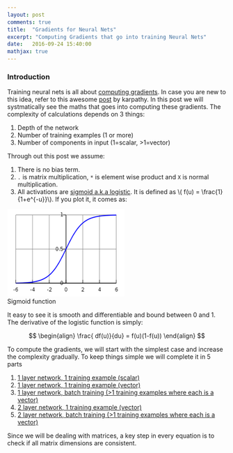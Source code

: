 ```yaml
---
layout: post
comments: true
title:  "Gradients for Neural Nets"
excerpt: "Computing Gradients that go into training Neural Nets"
date:   2016-09-24 15:40:00
mathjax: true
---
```



### Introduction

Training neural nets is all about [computing gradients](http://deeplearning.stanford.edu/wiki/index.php/Deriving_gradients_using_the_backpropagation_idea). In case you are new to this idea, refer to this awesome [post](http://karpathy.github.io/neuralnets/) by karpathy. In this post we will systmatically see the maths that goes into computing these gradients. The complexity of calculations depends on 3 things: 

1. Depth of the network
2. Number of training examples (1 or more)
3. Number of components in input (1=scalar, >1=vector)

Through out this post we assume:
1. There is no bias term.
2. `.` is matrix multiplication, `*` is element wise product and `X` is normal multiplication. 
3. All activations are [sigmoid a.k.a logistic](https://www.quora.com/What-is-the-sigmoid-function-and-what-is-its-use-in-machine-learnings-neural-networks). It is defined as \\( f(u) = \frac{1}{1+e^{-u}}\\). If you plot it, it comes as:

<div class="imgcap">
<img src="/assets/gradients/logistic.png" height="200" width="270">
<div class="thecap">Sigmoid function</div>
</div>

It easy to see it is smooth and differentiable and bound between 0 and 1. The derivative of the logistic function is simply:

$$
\begin{align}
\frac{ df(u)}{du} = f(u)(1-f(u))
\end{align}
$$


To compute the gradients, we will start with the simplest case and increase the complexity gradually. To keep things simple we will complete it in 5 parts
1. [1 layer network, 1 training example (scalar)](https://anujgupta82.github.io/2016/09/24/gradients-1/)
2. [1 layer network, 1 training example (vector)](https://anujgupta82.github.io/2016/09/24/gradients-2/)
3. [1 layer network, batch training (>1 training examples where each is a vector)](https://anujgupta82.github.io/2016/09/24/gradients-3/)
4. [2 layer network, 1 training example (vector)]()
5. [2 layer network, batch training (>1 training examples where each is a vector)]()

Since we will be dealing with matrices, a key step in every equation is to check if all matrix dimensions are consistent. 

